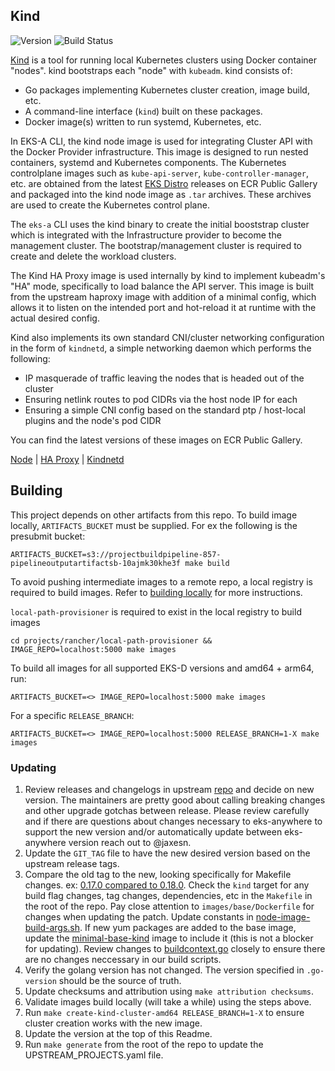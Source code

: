 ## **Kind**
![Version](https://img.shields.io/badge/version-v0.30.0-blue)
![Build Status](https://codebuild.us-west-2.amazonaws.com/badges?uuid=eyJlbmNyeXB0ZWREYXRhIjoiVkgvQm93WHUvUWJ1U2ZhSG9JTUJNMFdjdGtwSkIyRCt1azM0THYxcWYweC8rM2lHRmNYMXI0QkVPUm4yZ0JZZ1c4RzdMeTJ3dGtpREdYeFpvTEhtc2FnPSIsIml2UGFyYW1ldGVyU3BlYyI6Im9GV2EzRGZQNVZ5c25kTmoiLCJtYXRlcmlhbFNldFNlcmlhbCI6MX0%3D&branch=main)

[Kind](https://github.com/kubernetes-sigs/kind) is a tool for running local Kubernetes clusters using Docker container "nodes". kind bootstraps each "node" with `kubeadm`. kind consists of:
* Go packages implementing Kubernetes cluster creation, image build, etc.
* A command-line interface (`kind`) built on these packages.
* Docker image(s) written to run systemd, Kubernetes, etc.

In EKS-A CLI, the kind node image is used for integrating Cluster API with the Docker Provider infrastructure. This image is designed to run nested containers, systemd and Kubernetes components. The Kubernetes controlplane images such as `kube-api-server`, `kube-controller-manager`, etc. are obtained from the latest [EKS Distro](https://github.com/aws/eks-distro) releases on ECR Public Gallery and packaged into the kind node image as `.tar` archives. These archives are used to create the Kubernetes control plane.

The `eks-a` CLI uses the kind binary to create the initial booststrap cluster which is integrated with the Infrastructure provider to become the management cluster. The bootstrap/management cluster is required to create and delete the workload clusters.

The Kind HA Proxy image is used internally by kind to implement kubeadm's "HA" mode, specifically to load balance the API server.
This image is built from the upstream haproxy image with addition of a minimal config, which allows it to listen on the intended port and hot-reload it at runtime with the actual desired config.

Kind also implements its own standard CNI/cluster networking configuration in the form of `kindnetd`, a simple networking daemon which performs the following:
* IP masquerade of traffic leaving the nodes that is headed out of the cluster
* Ensuring netlink routes to pod CIDRs via the host node IP for each
* Ensuring a simple CNI config based on the standard ptp / host-local plugins and the node's pod CIDR

You can find the latest versions of these images on ECR Public Gallery.

[Node](https://gallery.ecr.aws/eks-anywhere/kubernetes-sigs/kind/node) | [HA Proxy](https://gallery.ecr.aws/eks-anywhere/kubernetes-sigs/kind/haproxy) | [Kindnetd](https://gallery.ecr.aws/eks-anywhere/kubernetes-sigs/kind/kindnetd)

## Building
This project depends on other artifacts from this repo.  To build image locally, `ARTIFACTS_BUCKET` must be supplied. For ex
the following is the presubmit bucket:

`ARTIFACTS_BUCKET=s3://projectbuildpipeline-857-pipelineoutputartifactsb-10ajmk30khe3f make build`

To avoid pushing intermediate images to a remote repo, a local registry is required
to build images.  Refer to [building locally](../../../docs/development/building-locally.md) for more instructions.

`local-path-provisioner` is required to exist in the local registry to build images

`cd projects/rancher/local-path-provisioner && IMAGE_REPO=localhost:5000 make images`

To build all images for all supported EKS-D versions and amd64 + arm64, run:

`ARTIFACTS_BUCKET=<> IMAGE_REPO=localhost:5000 make images`

For a specific `RELEASE_BRANCH`:

`ARTIFACTS_BUCKET=<> IMAGE_REPO=localhost:5000 RELEASE_BRANCH=1-X make images`


### Updating

1. Review releases and changelogs in upstream [repo](https://github.com/kubernetes-sigs/kind) and decide on new version. 
The maintainers are pretty good about calling breaking changes and other upgrade gotchas between release.  Please
review carefully and if there are questions about changes necessary to eks-anywhere to support the new version
and/or automatically update between eks-anywhere version reach out to @jaxesn.
1. Update the `GIT_TAG` file to have the new desired version based on the upstream release tags.
1. Compare the old tag to the new, looking specifically for Makefile changes. 
ex: [0.17.0 compared to 0.18.0](https://github.com/kubernetes-sigs/kind/compare/v0.17.0...v0.18.0). Check the `kind` target for
any build flag changes, tag changes, dependencies, etc in the `Makefile` in the root of the repo.  Pay close attention to
`images/base/Dockerfile` for changes when updating the patch.  Update constants in [node-image-build-args.sh](./build/node-image-build-args.sh#L52).
If new yum packages are added to the base image, update the [minimal-base-kind](https://github.com/aws/eks-distro-build-tooling/blob/main/eks-distro-base/Dockerfile.minimal-base-kind)
image to include it (this is not a blocker for updating). Review changes to [buildcontext.go](https://github.com/kubernetes-sigs/kind/blob/main/pkg/build/nodeimage/buildcontext.go)
closely to ensure there are no changes neccessary in our build scripts.
1. Verify the golang version has not changed. The version specified in `.go-version` should be the source of truth.
1. Update checksums and attribution using `make attribution checksums`.
1. Validate images build locally (will take a while) using the steps above.
1. Run `make create-kind-cluster-amd64 RELEASE_BRANCH=1-X` to ensure cluster creation works with the new image.
1. Update the version at the top of this Readme.
1. Run `make generate` from the root of the repo to update the UPSTREAM_PROJECTS.yaml file.

